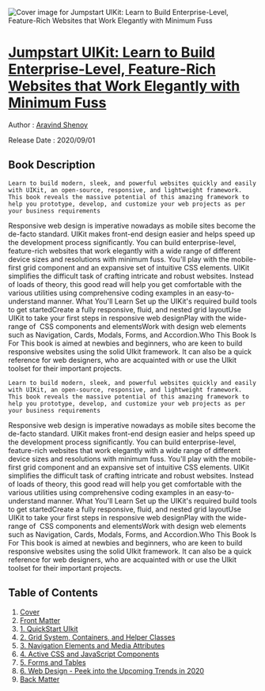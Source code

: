 ![Cover image for Jumpstart UIKit: Learn to Build Enterprise-Level, Feature-Rich Websites that Work Elegantly with Minimum Fuss](https://imgdetail.ebookreading.net/cover/cover/20200920/EB9781484260296.jpg)

[Jumpstart UIKit: Learn to Build Enterprise-Level, Feature-Rich Websites that Work Elegantly with Minimum Fuss](https://ebookreading.net/view/book/Jumpstart+UIKit%3A+Learn+to+Build+Enterprise-Level%2C+Feature-Rich+Websites+that+Work+Elegantly+with+Minimum+Fuss-EB9781484260296_1.html "Jumpstart UIKit: Learn to Build Enterprise-Level, Feature-Rich Websites that Work Elegantly with Minimum Fuss")
====================================================================================================================

Author : [Aravind Shenoy](https://ebookreading.net/search/author/Aravind+Shenoy)

Release Date : 2020/09/01

Book Description
-----------------


    
    ​Learn to build modern, sleek, and powerful websites quickly and easily with UIKit, an open-source, responsive, and lightweight framework. This book reveals the massive potential of this amazing framework to help you prototype, develop, and customize your web projects as per your business requirements
Responsive web design is imperative nowadays as mobile sites become the de-facto standard. UIKit makes front-end design easier and helps speed up the development process significantly. You can build enterprise-level, feature-rich websites that work elegantly with a wide range of different device sizes and resolutions with minimum fuss.
You'll play with the mobile-first grid component and an expansive set of intuitive CSS elements. UIKit simplifies the difficult task of crafting intricate and robust websites. Instead of loads of theory, this good read will help you get comfortable with the various utilities using comprehensive coding examples in an easy-to-understand manner.
 What You'll Learn Set up the UIKit's required build tools to get startedCreate a fully responsive, fluid, and nested grid layoutUse UIKit to take your first steps in responsive web designPlay with the wide-range of &nbsp;CSS components and elementsWork with design web elements such as Navigation, Cards, Modals, Forms, and Accordion.Who This Book Is For
This book is aimed at newbies and beginners, who are keen to build responsive websites using the solid UIkit framework. It can also be a quick reference for web designers, who are acquainted with or use the UIkit toolset for their important projects.


  

    
    ​Learn to build modern, sleek, and powerful websites quickly and easily with UIKit, an open-source, responsive, and lightweight framework. This book reveals the massive potential of this amazing framework to help you prototype, develop, and customize your web projects as per your business requirements
Responsive web design is imperative nowadays as mobile sites become the de-facto standard. UIKit makes front-end design easier and helps speed up the development process significantly. You can build enterprise-level, feature-rich websites that work elegantly with a wide range of different device sizes and resolutions with minimum fuss.
You'll play with the mobile-first grid component and an expansive set of intuitive CSS elements. UIKit simplifies the difficult task of crafting intricate and robust websites. Instead of loads of theory, this good read will help you get comfortable with the various utilities using comprehensive coding examples in an easy-to-understand manner.
 What You'll Learn Set up the UIKit's required build tools to get startedCreate a fully responsive, fluid, and nested grid layoutUse UIKit to take your first steps in responsive web designPlay with the wide-range of &nbsp;CSS components and elementsWork with design web elements such as Navigation, Cards, Modals, Forms, and Accordion.Who This Book Is For
This book is aimed at newbies and beginners, who are keen to build responsive websites using the solid UIkit framework. It can also be a quick reference for web designers, who are acquainted with or use the UIkit toolset for their important projects.


  

Table of Contents
-----------------

1. [Cover](https://ebookreading.net/view/book/Jumpstart+UIKit%3A+Learn+to+Build+Enterprise-Level%2C+Feature-Rich+Websites+that+Work+Elegantly+with+Minimum+Fuss-EB9781484260296_1.html)
1. [Front Matter](https://ebookreading.net/view/book/Jumpstart+UIKit%3A+Learn+to+Build+Enterprise-Level%2C+Feature-Rich+Websites+that+Work+Elegantly+with+Minimum+Fuss-EB9781484260296_2.html)
1. [1.&nbsp;QuickStart UIkit](https://ebookreading.net/view/book/Jumpstart+UIKit%3A+Learn+to+Build+Enterprise-Level%2C+Feature-Rich+Websites+that+Work+Elegantly+with+Minimum+Fuss-EB9781484260296_3.html)
1. [2.&nbsp;Grid System, Containers, and Helper Classes](https://ebookreading.net/view/book/Jumpstart+UIKit%3A+Learn+to+Build+Enterprise-Level%2C+Feature-Rich+Websites+that+Work+Elegantly+with+Minimum+Fuss-EB9781484260296_4.html)
1. [3.&nbsp;Navigation Elements and Media Attributes](https://ebookreading.net/view/book/Jumpstart+UIKit%3A+Learn+to+Build+Enterprise-Level%2C+Feature-Rich+Websites+that+Work+Elegantly+with+Minimum+Fuss-EB9781484260296_5.html)
1. [4.&nbsp;Active CSS and JavaScript Components](https://ebookreading.net/view/book/Jumpstart+UIKit%3A+Learn+to+Build+Enterprise-Level%2C+Feature-Rich+Websites+that+Work+Elegantly+with+Minimum+Fuss-EB9781484260296_6.html)
1. [5.&nbsp;Forms and Tables](https://ebookreading.net/view/book/Jumpstart+UIKit%3A+Learn+to+Build+Enterprise-Level%2C+Feature-Rich+Websites+that+Work+Elegantly+with+Minimum+Fuss-EB9781484260296_7.html)
1. [6.&nbsp;Web Design - Peek into the Upcoming Trends in 2020](https://ebookreading.net/view/book/Jumpstart+UIKit%3A+Learn+to+Build+Enterprise-Level%2C+Feature-Rich+Websites+that+Work+Elegantly+with+Minimum+Fuss-EB9781484260296_8.html)
1. [Back Matter](https://ebookreading.net/view/book/Jumpstart+UIKit%3A+Learn+to+Build+Enterprise-Level%2C+Feature-Rich+Websites+that+Work+Elegantly+with+Minimum+Fuss-EB9781484260296_9.html)
